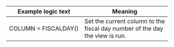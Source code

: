 
|Example logic text|Meaning|
|------------------|-------|
|COLUMN = FISCALDAY()|Set the current column to the<BR>fiscal day number of the day<BR>the view is run.|
  
